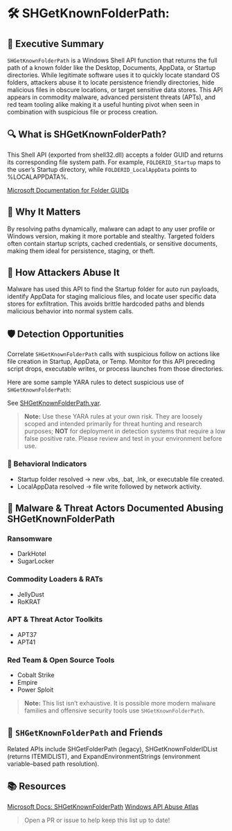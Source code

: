 # 🛠️ SHGetKnownFolderPath: 

## 🚀 Executive Summary
`SHGetKnownFolderPath` is a Windows Shell API function that returns the full path of a known folder like the Desktop, Documents, AppData, or Startup directories. While legitimate software uses it to quickly locate standard OS folders, attackers abuse it to locate persistence friendly directories, hide malicious files in obscure locations, or target sensitive data stores. This API appears in commodity malware, advanced persistent threats (APTs), and red team tooling alike making it a useful hunting pivot when seen in combination with suspicious file or process creation.

## 🔍 What is SHGetKnownFolderPath?
This Shell API (exported from shell32.dll) accepts a folder GUID and returns its corresponding file system path. For example, `FOLDERID_Startup` maps to the user’s Startup directory, while `FOLDERID_LocalAppData` points to %LOCALAPPDATA%.

[Microsoft Documentation for Folder GUIDs](https://learn.microsoft.com/en-us/windows/win32/shell/knownfolderid)

## 🚩 Why It Matters
By resolving paths dynamically, malware can adapt to any user profile or Windows version, making it more portable and stealthy. Targeted folders often contain startup scripts, cached credentials, or sensitive documents, making them ideal for persistence, staging, or theft.

## 🧬 How Attackers Abuse It
Malware has used this API to find the Startup folder for auto run payloads, identify AppData for staging malicious files, and locate user specific data stores for exfiltration. This avoids brittle hardcoded paths and blends malicious behavior into normal system calls.

## 🛡️ Detection Opportunities
Correlate `SHGetKnownFolderPath` calls with suspicious follow on actions like file creation in Startup, AppData, or Temp. Monitor for this API preceding script drops, executable writes, or process launches from those directories.

Here are some sample YARA rules to detect suspicious use of `SHGetKnownFolderPath`:

See [SHGetKnownFolderPath.yar](./SHGetKnownFolderPath.yar).

> **Note:** Use these YARA rules at your own risk. They are loosely scoped and intended primarily for threat hunting and research purposes; **NOT** for deployment in detection systems that require a low false positive rate. Please review and test in your environment before use.

### 🐾 Behavioral Indicators
 - Startup folder resolved → new .vbs, .bat, .lnk, or executable file created.
 - LocalAppData resolved → file write followed by network activity.

## 🦠 Malware & Threat Actors Documented Abusing SHGetKnownFolderPath

### **Ransomware**
 - DarkHotel
 - SugarLocker

### **Commodity Loaders & RATs**
 - JellyDust
 - RoKRAT

### **APT & Threat Actor Toolkits**
 - APT37
 - APT41  

### **Red Team & Open Source Tools**
 - Cobalt Strike
 - Empire
 - Power Sploit

> **Note:** This list isn’t exhaustive. It is possible more modern malware families and offensive security tools use `SHGetKnownFolderPath`.

## 🧵 `SHGetKnownFolderPath` and Friends
Related APIs include SHGetFolderPath (legacy), SHGetKnownFolderIDList (returns ITEMIDLIST), and ExpandEnvironmentStrings (environment variable–based path resolution).

## 📚 Resources
  [Microsoft Docs: SHGetKnownFolderPath](https://learn.microsoft.com/en-us/windows/win32/api/shlobj_core/nf-shlobj_core-shgetknownfolderpath)
  [Windows API Abuse Atlas](https://github.com/danafaye/WindowsAPIAbuseAtlas)

> Open a PR or issue to help keep this list up to date!